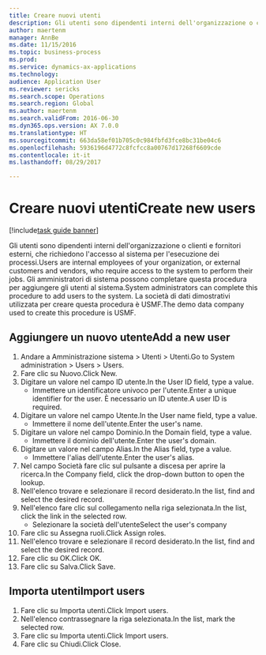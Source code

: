 ```yaml
--- 
title: Creare nuovi utenti
description: Gli utenti sono dipendenti interni dell'organizzazione o clienti e fornitori esterni, che richiedono l'accesso al sistema per l'esecuzione dei processi.
author: maertenm
manager: AnnBe
ms.date: 11/15/2016
ms.topic: business-process
ms.prod: 
ms.service: dynamics-ax-applications
ms.technology: 
audience: Application User
ms.reviewer: sericks
ms.search.scope: Operations
ms.search.region: Global
ms.author: maertenm
ms.search.validFrom: 2016-06-30
ms.dyn365.ops.version: AX 7.0.0
ms.translationtype: HT
ms.sourcegitcommit: 663da58ef01b705c0c984fbfd3fce8bc31be04c6
ms.openlocfilehash: 5936196d4772c8fcfcc8a00767d17268f6609cde
ms.contentlocale: it-it
ms.lasthandoff: 08/29/2017

---
```

# <a name="create-new-users"></a><span data-ttu-id="59d75-103">Creare nuovi utenti</span><span class="sxs-lookup"><span data-stu-id="59d75-103">Create new users</span></span>

[!include[task guide banner](../../includes/task-guide-banner.md)]

<span data-ttu-id="59d75-104">Gli utenti sono dipendenti interni dell'organizzazione o clienti e fornitori esterni, che richiedono l'accesso al sistema per l'esecuzione dei processi.</span><span class="sxs-lookup"><span data-stu-id="59d75-104">Users are internal employees of your organization, or external customers and vendors, who require access to the system to perform their jobs.</span></span> <span data-ttu-id="59d75-105">Gli amministratori di sistema possono completare questa procedura per aggiungere gli utenti al sistema.</span><span class="sxs-lookup"><span data-stu-id="59d75-105">System administrators can complete this procedure to add users to the system.</span></span> <span data-ttu-id="59d75-106">La società di dati dimostrativi utilizzata per creare questa procedura è USMF.</span><span class="sxs-lookup"><span data-stu-id="59d75-106">The demo data company used to create this procedure is USMF.</span></span> 


## <a name="add-a-new-user"></a><span data-ttu-id="59d75-107">Aggiungere un nuovo utente</span><span class="sxs-lookup"><span data-stu-id="59d75-107">Add a new user</span></span>
1. <span data-ttu-id="59d75-108">Andare a Amministrazione sistema > Utenti > Utenti.</span><span class="sxs-lookup"><span data-stu-id="59d75-108">Go to System administration > Users > Users.</span></span>
2. <span data-ttu-id="59d75-109">Fare clic su Nuovo.</span><span class="sxs-lookup"><span data-stu-id="59d75-109">Click New.</span></span>
3. <span data-ttu-id="59d75-110">Digitare un valore nel campo ID utente.</span><span class="sxs-lookup"><span data-stu-id="59d75-110">In the User ID field, type a value.</span></span>
    * <span data-ttu-id="59d75-111">Immettere un identificatore univoco per l'utente.</span><span class="sxs-lookup"><span data-stu-id="59d75-111">Enter a unique identifier for the user.</span></span> <span data-ttu-id="59d75-112">È necessario un ID utente.</span><span class="sxs-lookup"><span data-stu-id="59d75-112">A user ID is required.</span></span>  
4. <span data-ttu-id="59d75-113">Digitare un valore nel campo Utente.</span><span class="sxs-lookup"><span data-stu-id="59d75-113">In the User name field, type a value.</span></span>
    * <span data-ttu-id="59d75-114">Immettere il nome dell'utente.</span><span class="sxs-lookup"><span data-stu-id="59d75-114">Enter the user's name.</span></span>  
5. <span data-ttu-id="59d75-115">Digitare un valore nel campo Dominio.</span><span class="sxs-lookup"><span data-stu-id="59d75-115">In the Domain field, type a value.</span></span>
    * <span data-ttu-id="59d75-116">Immettere il dominio dell'utente.</span><span class="sxs-lookup"><span data-stu-id="59d75-116">Enter the user's domain.</span></span>  
6. <span data-ttu-id="59d75-117">Digitare un valore nel campo Alias.</span><span class="sxs-lookup"><span data-stu-id="59d75-117">In the Alias field, type a value.</span></span>
    * <span data-ttu-id="59d75-118">Immettere l'alias dell'utente.</span><span class="sxs-lookup"><span data-stu-id="59d75-118">Enter the user's alias.</span></span>  
7. <span data-ttu-id="59d75-119">Nel campo Società fare clic sul pulsante a discesa per aprire la ricerca.</span><span class="sxs-lookup"><span data-stu-id="59d75-119">In the Company field, click the drop-down button to open the lookup.</span></span>
8. <span data-ttu-id="59d75-120">Nell'elenco trovare e selezionare il record desiderato.</span><span class="sxs-lookup"><span data-stu-id="59d75-120">In the list, find and select the desired record.</span></span>
9. <span data-ttu-id="59d75-121">Nell'elenco fare clic sul collegamento nella riga selezionata.</span><span class="sxs-lookup"><span data-stu-id="59d75-121">In the list, click the link in the selected row.</span></span>
    * <span data-ttu-id="59d75-122">Selezionare la società dell'utente</span><span class="sxs-lookup"><span data-stu-id="59d75-122">Select the user's company</span></span>  
10. <span data-ttu-id="59d75-123">Fare clic su Assegna ruoli.</span><span class="sxs-lookup"><span data-stu-id="59d75-123">Click Assign roles.</span></span>
11. <span data-ttu-id="59d75-124">Nell'elenco trovare e selezionare il record desiderato.</span><span class="sxs-lookup"><span data-stu-id="59d75-124">In the list, find and select the desired record.</span></span>
12. <span data-ttu-id="59d75-125">Fare clic su OK.</span><span class="sxs-lookup"><span data-stu-id="59d75-125">Click OK.</span></span>
13. <span data-ttu-id="59d75-126">Fare clic su Salva.</span><span class="sxs-lookup"><span data-stu-id="59d75-126">Click Save.</span></span>

## <a name="import-users"></a><span data-ttu-id="59d75-127">Importa utenti</span><span class="sxs-lookup"><span data-stu-id="59d75-127">Import users</span></span>
1. <span data-ttu-id="59d75-128">Fare clic su Importa utenti.</span><span class="sxs-lookup"><span data-stu-id="59d75-128">Click Import users.</span></span>
2. <span data-ttu-id="59d75-129">Nell'elenco contrassegnare la riga selezionata.</span><span class="sxs-lookup"><span data-stu-id="59d75-129">In the list, mark the selected row.</span></span>
3. <span data-ttu-id="59d75-130">Fare clic su Importa utenti.</span><span class="sxs-lookup"><span data-stu-id="59d75-130">Click Import users.</span></span>
4. <span data-ttu-id="59d75-131">Fare clic su Chiudi.</span><span class="sxs-lookup"><span data-stu-id="59d75-131">Click Close.</span></span>


